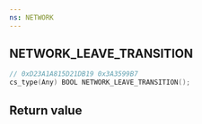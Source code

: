 ```yaml
---
ns: NETWORK
---
```

## NETWORK_LEAVE_TRANSITION

```c
// 0xD23A1A815D21DB19 0x3A3599B7
cs_type(Any) BOOL NETWORK_LEAVE_TRANSITION();
```

## Return value
